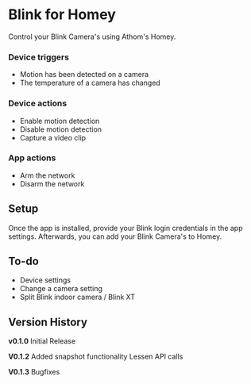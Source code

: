 # Blink for Homey
Control your Blink Camera's using Athom's Homey.


### Device triggers
- Motion has been detected on a camera
- The temperature of a camera has changed

### Device actions
- Enable motion detection
- Disable motion detection
- Capture a video clip

### App actions
- Arm the network
- Disarm the network

## Setup
Once the app is installed, provide your Blink login credentials in the app settings.
Afterwards, you can add your Blink Camera's to Homey.

## To-do
- Device settings
- Change a camera setting
- Split Blink indoor camera / Blink XT

## Version History
**v0.1.0**
Initial Release

**V0.1.2**
Added snapshot functionality
Lessen API calls

**V0.1.3**
Bugfixes
